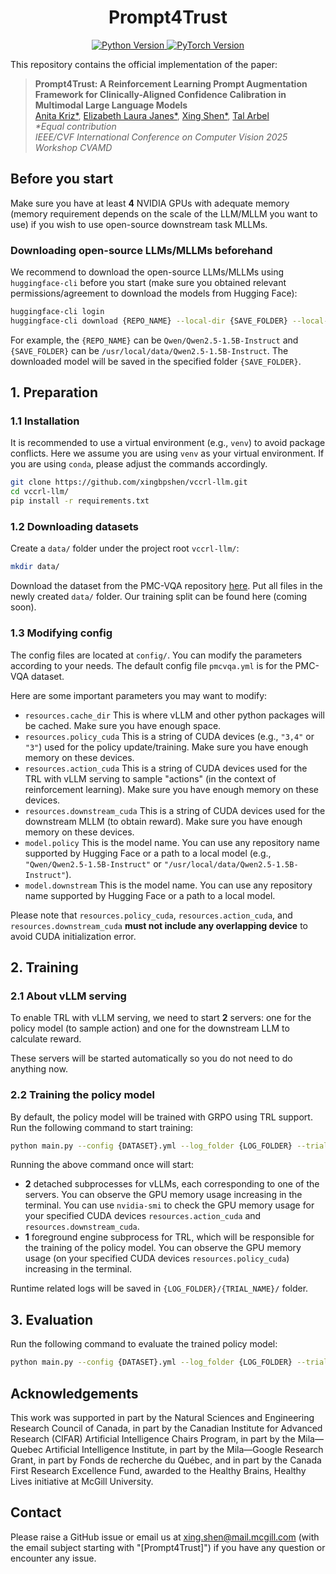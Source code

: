 <h1 align="center">
Prompt4Trust
</h1>

<p align="center">
  <a href="https://www.python.org/">
    <img src="https://img.shields.io/badge/python-3.10+-blue.svg" alt="Python Version">
  </a>
  <a href="https://pytorch.org/">
    <img src="https://img.shields.io/badge/PyTorch-2.6.0-red.svg" alt="PyTorch Version">
  </a>
</p>

This repository contains the official implementation of the paper:
> __Prompt4Trust: A Reinforcement Learning Prompt Augmentation Framework for Clinically-Aligned Confidence Calibration in Multimodal Large Language Models__  
> [Anita Kriz*](https://scholar.google.com/citations?view_op=list_works&hl=en&hl=en&user=EDKX_QgAAAAJ), [Elizabeth Laura Janes*](https://scholar.google.com/citations?user=O41pk_EAAAAJ&hl=en), [Xing Shen*](https://scholar.google.com/citations?hl=en&user=U69NqfQAAAAJ), [Tal Arbel](https://www.cim.mcgill.ca/~arbel/)  
> _*Equal contribution_  
> _IEEE/CVF International Conference on Computer Vision 2025 Workshop CVAMD_


## Before you start
Make sure you have at least **4** NVIDIA GPUs with adequate memory (memory requirement depends on the scale of the LLM/MLLM you want to use) if you wish to use open-source downstream task MLLMs.

### Downloading open-source LLMs/MLLMs beforehand
We recommend to download the open-source LLMs/MLLMs using `huggingface-cli` before you start (make sure you obtained relevant permissions/agreement to download the models from Hugging Face):
```bash
huggingface-cli login
huggingface-cli download {REPO_NAME} --local-dir {SAVE_FOLDER} --local-dir-use-symlinks False
```
For example, the `{REPO_NAME}` can be `Qwen/Qwen2.5-1.5B-Instruct` and `{SAVE_FOLDER}` can be `/usr/local/data/Qwen2.5-1.5B-Instruct`. The downloaded model will be saved in the specified folder `{SAVE_FOLDER}`.

## 1. Preparation

### 1.1 Installation
It is recommended to use a virtual environment (e.g., `venv`) to avoid package conflicts. Here we assume you are using `venv` as your virtual environment. If you are using `conda`, please adjust the commands accordingly.
```bash
git clone https://github.com/xingbpshen/vccrl-llm.git
cd vccrl-llm/
pip install -r requirements.txt
```

### 1.2 Downloading datasets
Create a `data/` folder under the project root `vccrl-llm/`:
```bash
mkdir data/
```
Download the dataset from the PMC-VQA repository [here](https://huggingface.co/datasets/RadGenome/PMC-VQA). Put all files in the newly created `data/` folder.
Our training split can be found here (coming soon).

### 1.3 Modifying config
The config files are located at `config/`. You can modify the parameters according to your needs. The default config file `pmcvqa.yml` is for the PMC-VQA dataset.

Here are some important parameters you may want to modify:
- `resources.cache_dir` This is where vLLM and other python packages will be cached. Make sure you have enough space.
- `resources.policy_cuda` This is a string of CUDA devices (e.g., `"3,4"` or `"3"`) used for the policy update/training. Make sure you have enough memory on these devices.
- `resources.action_cuda` This is a string of CUDA devices used for the TRL with vLLM serving to sample "actions" (in the context of reinforcement learning). Make sure you have enough memory on these devices.
- `resources.downstream_cuda` This is a string of CUDA devices used for the downstream MLLM (to obtain reward). Make sure you have enough memory on these devices.
- `model.policy` This is the model name. You can use any repository name supported by Hugging Face or a path to a local model (e.g., `"Qwen/Qwen2.5-1.5B-Instruct"` or `"/usr/local/data/Qwen2.5-1.5B-Instruct"`).
- `model.downstream` This is the model name. You can use any repository name supported by Hugging Face or a path to a local model.

Please note that `resources.policy_cuda`, `resources.action_cuda`, and `resources.downstream_cuda` **must not include any overlapping device** to avoid CUDA initialization error.

## 2. Training
### 2.1 About vLLM serving
To enable TRL with vLLM serving, we need to start **2** servers: one for the policy model (to sample action) and one for the downstream LLM to calculate reward.

These servers will be started automatically so you do not need to do anything now.
### 2.2 Training the policy model
By default, the policy model will be trained with GRPO using TRL support. Run the following command to start training:
```bash
python main.py --config {DATASET}.yml --log_folder {LOG_FOLDER} --trial_name {TRIAL_NAME} --train --ni
```
Running the above command once will start:
- **2** detached subprocesses for vLLMs, each corresponding to one of the servers. You can observe the GPU memory usage increasing in the terminal. You can use `nvidia-smi` to check the GPU memory usage for your specified CUDA devices `resources.action_cuda` and `resources.downstream_cuda`.
- **1** foreground engine subprocess for TRL, which will be responsible for the training of the policy model. You can observe the GPU memory usage (on your specified CUDA devices `resources.policy_cuda`) increasing in the terminal.

Runtime related logs will be saved in `{LOG_FOLDER}/{TRIAL_NAME}/` folder.

## 3. Evaluation
Run the following command to evaluate the trained policy model:
```bash
python main.py --config {DATASET}.yml --log_folder {LOG_FOLDER} --trial_name {TRIAL_NAME} --test --ni 
```

## Acknowledgements
This work was supported in part by the Natural Sciences and Engineering Research Council of Canada, in part by the Canadian Institute for Advanced Research (CIFAR) Artificial Intelligence Chairs Program, in part by the Mila—Quebec Artificial Intelligence Institute, in part by the Mila—Google Research Grant, in part by Fonds de recherche du Québec, and in part by the Canada First Research Excellence Fund, awarded to the Healthy Brains, Healthy Lives initiative at McGill University.

## Contact
Please raise a GitHub issue or email us at <a href="mailto:xing.shen@mail.mcgill.com">xing.shen@mail.mcgill.com</a> (with the email subject starting with "[Prompt4Trust]") if you have any question or encounter any issue.

